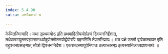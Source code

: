 ```yaml
---
index: 5.4.90
sutra: उत्तमैकाभ्यां च

---
```

 केचितत्वित्यादि। यथा ठ्प्रथमयोःऽ इति प्रथमाद्वितीययोर्ग्रहणं द्विवचननिर्द्देशात्, तथैवात्राप्युतमग्रहणसामर्थ्यादुपोतमोतमयोर्द्वयोरपि ग्रहणमिति तेपामभिप्रायः। अत्र पक्षे उतमौ द्वावेकश्चापर इति बहुवचनप्रसङ्गात् सौत्रो द्विवचननिर्देशः। एकशब्दस्यापूर्वनिपातः ठल्पाच्तरम्ऽ इत्यस्यानित्यत्वज्ञापनार्थः ॥